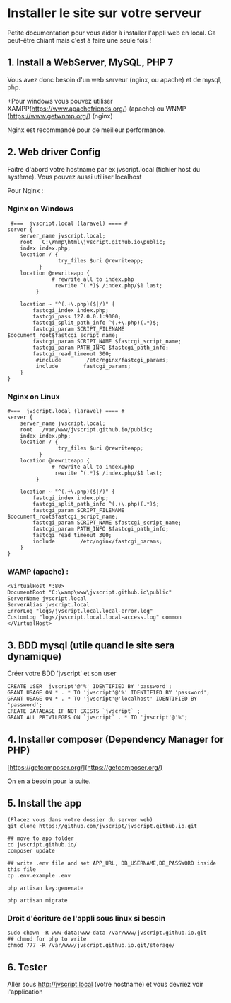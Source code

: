 # Installer le site sur votre serveur

Petite documentation pour vous aider à installer l'appli web en local. Ca peut-être chiant mais c'est à faire une seule fois !

## 1. Install a WebServer, MySQL, PHP 7

Vous avez donc besoin d'un web serveur (nginx, ou apache)
et de mysql, php.

+Pour windows vous pouvez utiliser XAMPP(https://www.apachefriends.org/) (apache) ou WNMP (https://www.getwnmp.org/) (nginx)

Nginx est recommandé pour de meilleur performance.

## 2. Web driver Config   

Faitre d'abord votre hostname par ex jvscript.local (fichier host du système). Vous pouvez aussi utiliser localhost

Pour Nginx : 

### Nginx on Windows

	 #===  jvscript.local (laravel) ==== #
	server {
	    server_name jvscript.local;
	    root   C:\Wnmp\html\jvscript.github.io\public;  
	    index index.php; 
	    location / {
	                try_files $uri @rewriteapp;
	          }
	    location @rewriteapp {
	              # rewrite all to index.php
	               rewrite ^(.*)$ /index.php/$1 last;
	         }
	
	    location ~ "^(.+\.php)($|/)" {
	        fastcgi_index index.php;
			fastcgi_pass 127.0.0.1:9000;
			fastcgi_split_path_info ^(.+\.php)(.*)$; 	
			fastcgi_param SCRIPT_FILENAME $document_root$fastcgi_script_name;
			fastcgi_param SCRIPT_NAME $fastcgi_script_name;
			fastcgi_param PATH_INFO $fastcgi_path_info; 
			fastcgi_read_timeout 300;
			 #include        /etc/nginx/fastcgi_params;
			 include        fastcgi_params;
		}
	}	
	 

### Nginx on Linux

	#===  jvscript.local (laravel) ==== #
	server {
	    server_name jvscript.local;
	    root   /var/www/jvscript.github.io/public;  
	    index index.php; 
	    location / {
	                try_files $uri @rewriteapp;
	          }
	    location @rewriteapp {
	              # rewrite all to index.php
	               rewrite ^(.*)$ /index.php/$1 last;
	         }
	
	    location ~ "^(.+\.php)($|/)" {
	        fastcgi_index index.php;
			fastcgi_split_path_info ^(.+\.php)(.*)$; 	
			fastcgi_param SCRIPT_FILENAME $document_root$fastcgi_script_name;
			fastcgi_param SCRIPT_NAME $fastcgi_script_name;
			fastcgi_param PATH_INFO $fastcgi_path_info; 
			fastcgi_read_timeout 300;   
			include        /etc/nginx/fastcgi_params;
		}
	}	


### WAMP (apache)  :

	<VirtualHost *:80>
	DocumentRoot "C:\wamp\www\jvscript.github.io\public"
	ServerName jvscript.local
	ServerAlias jvscript.local
	ErrorLog "logs/jvscript.local.local-error.log"
	CustomLog "logs/jvscript.local.local-access.log" common
	</VirtualHost>


## 3. BDD mysql (utile quand le site sera dynamique)

Créer votre BDD 'jvscript' et son user 

    CREATE USER 'jvscript'@'%' IDENTIFIED BY 'password';
    GRANT USAGE ON * . * TO 'jvscript'@'%' IDENTIFIED BY 'password';
    GRANT USAGE ON * . * TO 'jvscript'@'localhost' IDENTIFIED BY 'password';
    CREATE DATABASE IF NOT EXISTS `jvscript` ;
    GRANT ALL PRIVILEGES ON `jvscript` . * TO 'jvscript'@'%';


## 4. Installer composer (Dependency Manager for PHP)

[https://getcomposer.org/](https://getcomposer.org/)

On en a besoin pour la suite.

## 5. Install the app
    
    (Placez vous dans votre dossier du server web)
    git clone https://github.com/jvscript/jvscript.github.io.git
    
    ## move to app folder
    cd jvscript.github.io/
    composer update
    
    ## write .env file and set APP_URL, DB_USERNAME,DB_PASSWORD inside this file
    cp .env.example .env
    
    php artisan key:generate

	php artisan migrate
 

### Droit d'écriture de l'appli sous linux si besoin
 
	sudo chown -R www-data:www-data /var/www/jvscript.github.io.git
	## chmod for php to write 
	chmod 777 -R /var/www/jvscript.github.io.git/storage/
 
 
## 6. Tester

Aller sous http://jvscript.local  (votre hostname) et vous devriez voir l'application
